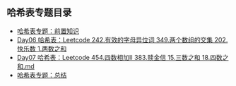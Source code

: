 ## 哈希表专题目录

- [哈希表专题：前置知识](/hash/哈希表专题前置知识.md)
- [Day06 哈希表：Leetcode  242.有效的字母异位词  349.两个数组的交集  202.快乐数  1.两数之和](/hash/Day06.md)
- [Day07 哈希表：Leetcode  454.四数相加Ⅱ  383.赎金信  15.三数之和  18.四数之和.md](/hash/Day07.md)
- [哈希表专题：总结](/hash/哈希表专题总结.md)